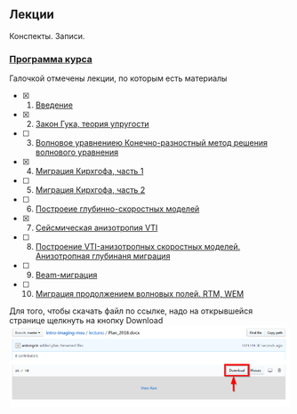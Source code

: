 ## Лекции

Конспекты. Записи.

### [Программа курса](Plan_2018.docx)

Галочкой отмечены лекции, по которым есть материалы
- [x] 1. [Введение](Lektsia_01_Vvedenie.docx)
- [x] 2. [Закон Гука, теория упругости](Lektsia_02_Hooke.docx)
- [ ] 3. [Волновое уравнениею Конечно-разностный метод решения волнового уравнения]()
- [x] 4. [Миграция Кирхгофа, часть 1](Lektsia_04_Kirchhoff.docx)
- [ ] 5. [Миграция Кирхгофа, часть 2]()
- [ ] 6. [Построеие глубинно-скоростных моделей]()
- [x] 7. [Сейсмическая анизотропия VTI](Lektsia_06_VTI.docx)
- [ ] 8. [Построение VTI-анизотропных скоростных моделей. Анизотропная глубинаня миграция]()
- [ ] 9. [Beam-миграция]()
- [ ] 10. [Миграция продолжением волновых полей. RTM, WEM]()

Для того, чтобы скачать файл по ссылке, надо на открывшейся странице щелкнуть на кнопку Download
![Download-info](../misc/how_to_download.png)
